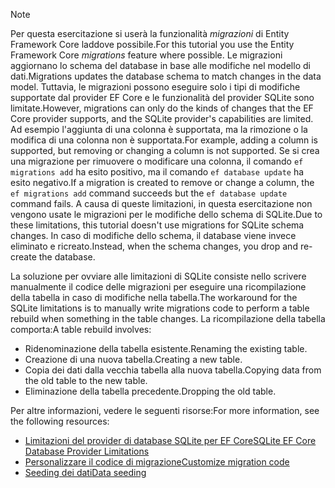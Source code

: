 
> [!NOTE]
> <span data-ttu-id="9ad11-101">Per questa esercitazione si userà la funzionalità *migrazioni* di Entity Framework Core laddove possibile.</span><span class="sxs-lookup"><span data-stu-id="9ad11-101">For this tutorial you use the Entity Framework Core *migrations* feature where possible.</span></span> <span data-ttu-id="9ad11-102">Le migrazioni aggiornano lo schema del database in base alle modifiche nel modello di dati.</span><span class="sxs-lookup"><span data-stu-id="9ad11-102">Migrations updates the database schema to match changes in the data model.</span></span> <span data-ttu-id="9ad11-103">Tuttavia, le migrazioni possono eseguire solo i tipi di modifiche supportate dal provider EF Core e le funzionalità del provider SQLite sono limitate.</span><span class="sxs-lookup"><span data-stu-id="9ad11-103">However, migrations can only do the kinds of changes that the EF Core provider supports, and the SQLite provider's capabilities are limited.</span></span> <span data-ttu-id="9ad11-104">Ad esempio l'aggiunta di una colonna è supportata, ma la rimozione o la modifica di una colonna non è supportata.</span><span class="sxs-lookup"><span data-stu-id="9ad11-104">For example, adding a column is supported, but removing or changing a column is not supported.</span></span> <span data-ttu-id="9ad11-105">Se si crea una migrazione per rimuovere o modificare una colonna, il comando `ef migrations add` ha esito positivo, ma il comando `ef database update` ha esito negativo.</span><span class="sxs-lookup"><span data-stu-id="9ad11-105">If a migration is created to remove or change a column, the `ef migrations add` command succeeds but the `ef database update` command fails.</span></span> <span data-ttu-id="9ad11-106">A causa di queste limitazioni, in questa esercitazione non vengono usate le migrazioni per le modifiche dello schema di SQLite.</span><span class="sxs-lookup"><span data-stu-id="9ad11-106">Due to these limitations, this tutorial doesn't use migrations for SQLite schema changes.</span></span> <span data-ttu-id="9ad11-107">In caso di modifiche dello schema, il database viene invece eliminato e ricreato.</span><span class="sxs-lookup"><span data-stu-id="9ad11-107">Instead, when the schema changes, you drop and re-create the database.</span></span>
>
><span data-ttu-id="9ad11-108">La soluzione per ovviare alle limitazioni di SQLite consiste nello scrivere manualmente il codice delle migrazioni per eseguire una ricompilazione della tabella in caso di modifiche nella tabella.</span><span class="sxs-lookup"><span data-stu-id="9ad11-108">The workaround for the SQLite limitations is to manually write migrations code to perform a table rebuild when something in the table changes.</span></span> <span data-ttu-id="9ad11-109">La ricompilazione della tabella comporta:</span><span class="sxs-lookup"><span data-stu-id="9ad11-109">A table rebuild involves:</span></span>
>
>* <span data-ttu-id="9ad11-110">Ridenominazione della tabella esistente.</span><span class="sxs-lookup"><span data-stu-id="9ad11-110">Renaming the existing table.</span></span>
>* <span data-ttu-id="9ad11-111">Creazione di una nuova tabella.</span><span class="sxs-lookup"><span data-stu-id="9ad11-111">Creating a new table.</span></span>
>* <span data-ttu-id="9ad11-112">Copia dei dati dalla vecchia tabella alla nuova tabella.</span><span class="sxs-lookup"><span data-stu-id="9ad11-112">Copying data from the old table to the new table.</span></span>
>* <span data-ttu-id="9ad11-113">Eliminazione della tabella precedente.</span><span class="sxs-lookup"><span data-stu-id="9ad11-113">Dropping the old table.</span></span>
>
><span data-ttu-id="9ad11-114">Per altre informazioni, vedere le seguenti risorse:</span><span class="sxs-lookup"><span data-stu-id="9ad11-114">For more information, see the following resources:</span></span>
>
> * [<span data-ttu-id="9ad11-115">Limitazioni del provider di database SQLite per EF Core</span><span class="sxs-lookup"><span data-stu-id="9ad11-115">SQLite EF Core Database Provider Limitations</span></span>](/ef/core/providers/sqlite/limitations)
> * [<span data-ttu-id="9ad11-116">Personalizzare il codice di migrazione</span><span class="sxs-lookup"><span data-stu-id="9ad11-116">Customize migration code</span></span>](/ef/core/managing-schemas/migrations/#customize-migration-code)
> * [<span data-ttu-id="9ad11-117">Seeding dei dati</span><span class="sxs-lookup"><span data-stu-id="9ad11-117">Data seeding</span></span>](/ef/core/modeling/data-seeding)